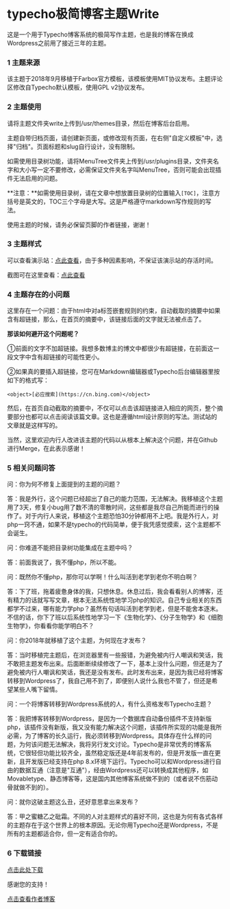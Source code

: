 # typecho极简博客主题Write

这是一个用于Typecho博客系统的极简写作主题，也是我的博客在换成Wordpress之前用了接近三年的主题。

### 1 主题来源

该主题于2018年9月移植于Farbox官方模板，该模板使用MIT协议发布。主题评论区修改自Typecho默认模板，使用GPL v2协议发布。

### 2 主题使用

请将主题文件夹write上传到/usr/themes目录，然后在博客后台启用。

主题自带归档页面，请创建新页面，或修改现有页面，在右侧"自定义模板"中，选择"归档"。页面标题和slug自行设计，没有限制。

如需使用目录树功能，请将MenuTree文件夹上传到/usr/plugins目录，文件夹名字和大小写一定不要修改，必需保证文件夹名字叫MenuTree，否则可能会出现插件无法启用的问题。

**注意：**如需使用目录树，请在文章中想放置目录树的位置输入`[TOC]`，注意方括号是英文的，TOC三个字母是大写。这是严格遵守markdown写作规则的写法。

使用主题的时候，请务必保留页脚的作者链接，谢谢！

### 3 主题样式

可以查看演示站：[点此查看](https://write.lhcy.tk "点此查看")，由于多种因素影响，不保证该演示站的存活时间。

截图可在这里查看：[点此查看](https://lhcy.org/archives/164.html "点此查看")

### 4 主题存在的小问题

这里存在一个问题：由于html中对a标签嵌套规则的约束，自动截取的摘要中如果含有超链接，那么，在首页的摘要中，该链接后面的文字就无法被点击了。

**那该如何避开这个问题呢？**

①前面的文字不加超链接。我想多数博主的博文中都很少有超链接，在前面这一段文字中含有超链接的可能性更小。

②如果真的要插入超链接，您可在Markdown编辑器或Typecho后台编辑器里按如下的格式写：


```
<object>[必应搜索](https://cn.bing.com)</object>
```

然后，在首页自动截取的摘要中，不仅可以点击该超链接进入相应的网页，整个摘要部分也都可以点击阅读该篇文章。这也是遵循html设计原则的写法。测试站的文章就是这样写的。

当然，这里欢迎内行人改进该主题的代码以从根本上解决这个问题，并在Github进行Merge，在此表示感谢！

### 5 相关问题问答

问：你为何不修复上面提到的主题的问题？

答：我是外行，这个问题已经超出了自己的能力范围，无法解决。我移植这个主题用了3天，修复小bug用了数不清的零散时间，这些都是我尽自己所能而进行的操作了。对于内行人来说，移植这个主题恐怕30分钟都用不上吧。我是外行人，对php一窍不通，如果不是typecho的代码简单，便于我凭感觉摸索，这个主题都不会诞生。

问：你难道不能把目录树功能集成在主题中吗？

答：前面我说了，我不懂php，所以不能。

问：既然你不懂php，那你可以学啊！什么叫活到老学到老你不明白啊？

答：下了班，拖着疲惫身体的我，只想休息。休息过后，我会看看别人的博客，还有精力的话就写写文章，根本无法系统性地学习php的知识。自己专业相关的东西都学不过来，哪有能力学php？虽然有句话叫活到老学到老，但是不能舍本逐末。不信的话，你下了班以后系统性地学习一下《生物化学》、《分子生物学》和《细胞生物学》，你看看你能学明白不？

问：你2018年就移植了这个主题，为何现在才发布？

答：当时移植完主题后，在浏览器里有一些报错，为避免被内行人嘲讽和笑话，我不敢把主题发布出来。后面断断续续修改了一下，基本上没什么问题，但还是为了避免被内行人嘲讽和笑话，我还是没有发布。此时发布出来，是因为我已经将博客转移到Wordpress了，我自己用不到了，即便别人说什么我也不管了，但还是希望某些人嘴下留情。

问：一个将博客转移到Wordpress系统的人，有什么资格发布Typecho主题？

答：我把博客转移到Wordpress，是因为一个数据库自动备份插件不支持新版php，该插件没有新版，我又没有能力解决这个问题，该插件所实现的功能是我所必需，为了博客的长久运行，我必须转移到Wordpress。具体存在什么样的问题，为何该问题无法解决，我将另行发文讨论。Typecho是非常优秀的博客系统，它很轻但功能比较齐全，虽然稳定版还是4年前发布的，但是开发版一直在更新，且开发版已经支持在php 8.x环境下运行。Typecho可以和Wordpress进行自由的数据互通（注意是"互通"），经由Wordpress还可以转换成其他程序，如Movabletype、静态博客等，这是国内其他博客系统做不到的（或者说不伤筋动骨就做不到的）。

问：就你这破主题这么丑，还好意思拿出来发布？

答：甲之蜜糖乙之砒霜。不同的人对主题样式的喜好不同，这也是为何有各式各样的主题存在于这个世界上的根本原因。无论你用Typecho还是Wordpress，不是所有的主题都适合你，但一定有适合你的。

### 6 下载链接

[点击此处下载](https://github.com/linhaii/typecho-theme-write)

感谢您的支持！

[点击查看作者博客](https://lhcy.org)
